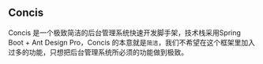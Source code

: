 ## Concis 

Concis 是一个极致简洁的后台管理系统快速开发脚手架，技术栈采用Spring Boot + Ant Design Pro，Concis 的本意就是`简洁`，我们不希望在这个框架里加入过多的功能，只想把后台管理系统所必须的功能做到极致。

